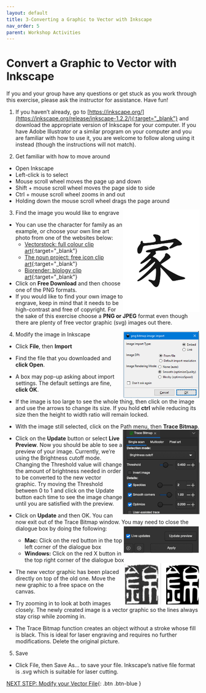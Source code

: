 ```yaml
---
layout: default
title: 3-Converting a Graphic to Vector with Inkscape
nav_order: 5
parent: Workshop Activities
---
```

# Convert a Graphic to Vector with Inkscape

If you and your group have any questions or get stuck as you work through this exercise, please ask the instructor for assistance.  Have fun!

1. If you haven’t already, go to [https://inkscape.org/](https://inkscape.org/release/inkscape-1.2.2/){:target="_blank"}  and download the appropriate version of Inkscape for your computer. If you have Adobe Illustrator or a similar program on your computer and you are familiar with how to use it, you are welcome to follow along using it instead (though the instructions will not match). 

2. Get familiar with how to move around
 - Open Inkscape
 - Left-click is to select
 - Mouse scroll wheel moves the page up and down
 - Shift + mouse scroll wheel moves the page side to side
 - Ctrl + mouse scroll wheel zooms in and out
 - Holding down the mouse scroll wheel drags the page around
 <img src="images/14.family.jpg" style="width:200px;float:right;" alt="">

3. Find the image you would like to engrave 
 - You can use the character for family as an example, or choose your own line art photo from one of the websites below: 
     - [Vectorstock: full colour clip art](https://www.vectorstock.com/){:target="_blank"} 
     - [The noun project: free icon clip art](https://thenounproject.com/){:target="_blank"} 
     - [Biorender: biology clip art](https://biorender.com/){:target="_blank"} 
 - Click on **Free Download** and then choose one of the PNG formats.
 - If you would like to find your own image to engrave, keep in mind that it needs to be high-contrast and free of copyright. For the sake of this exercise choose a **PNG or JPEG** format even though there are plenty of free vector graphic (svg) images out there. 

4. Modify the image in Inkscape <img src="images/15.import_set.png" style="width:200px; float:right;" alt="import">
 - Click **File**, then **Import**
 - Find the file that you downloaded and **click Open**.
 - A box may pop-up asking about import settings. The default settings are fine, **click OK**. 
 - If the image is too large to see the whole thing, then click on the image and use the arrows to change its size. If you hold **ctrl** while reducing its size then the height to width ratio will remain locked. 
 - With the image still selected, click on the Path menu, then **Trace Bitmap**.<img src="images/1.bitmap.png" style="width:200px;float:right;" alt="">
 - Click on the **Update** button or select **Live Preview**. Now you should be able to see a preview of your image. Currently, we’re using the Brightness cutoff mode. Changing the Threshold value will change the amount of brightness needed in order to be converted to the new vector graphic. Try moving the Threshold between 0 to 1 and click on the Update button each time to see the image change until you are satisfied with the preview.
 - Click on **Update** and then OK. You can now exit out of the Trace Bitmap window. You may need to close the dialogue box by doing the following: <img src="images/2.live_update.png" style="width:200px;float:right;" alt="">
      - **Mac:** Click on the red button in the top left corner of the dialogue box 
      - **Windows:** Click on the red X button in the top right corner of the dialogue box <img src="images/3.result.png" style="width:200px;float:right;" alt="">
 - The new vector graphic has been placed directly on top of the old one. Move the new graphic to a free space on the canvas.
 - Try zooming in to look at both images closely. The newly created image is a vector graphic so the lines always stay crisp while zooming in.
  
 - The Trace Bitmap function creates an object without a stroke whose fill is black. This is ideal for laser engraving and requires no further modifications. Delete the original picture.

5. Save
 - Click File, then Save As… to save your file. Inkscape’s native file format is .svg which is suitable for laser cutting. 


[NEXT STEP: Modify your Vector File](modify.html){: .btn .btn-blue }
